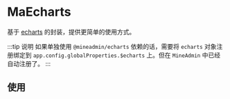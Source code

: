 # MaEcharts

基于 [echarts](https://echarts.apache.org/zh/index.html) 的封装，提供更简单的使用方式。

:::tip 说明
如果单独使用 `@mineadmin/echarts` 依赖的话，需要将 `echarts` 对象注册绑定到 `app.config.globalProperties.$echarts` 上。但在 `MineAdmin` 中已经自动注册了。 
:::

## 使用
